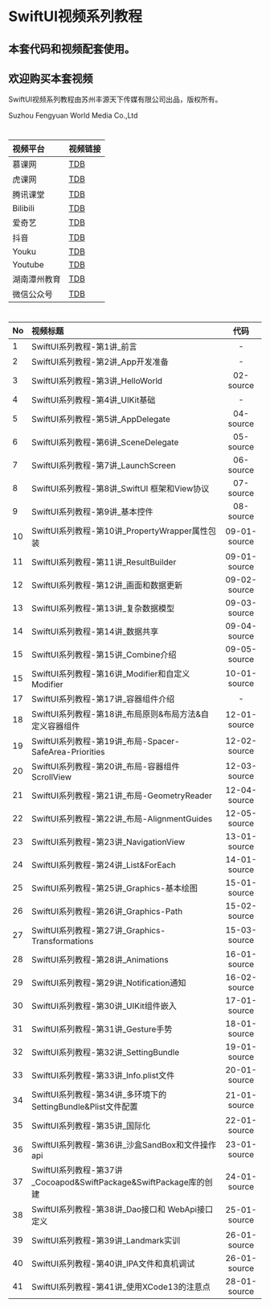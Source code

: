 # SwiftUI视频系列教程

## 本套代码和视频配套使用。
## 欢迎购买本套视频 

SwiftUI视频系列教程由苏州丰源天下传媒有限公司出品，版权所有。

Suzhou Fengyuan World Media Co.,Ltd

#
| 视频平台 | 视频链接 | 
|:-----------|:------------|
| 慕课网    |     [TDB](http://TDB.com "TDB") |
| 虎课网    |     [TDB](http://TDB.com "TDB") |
| 腾讯课堂    |     [TDB](http://TDB.com "TDB") |
| Bilibili    |     [TDB](http://TDB.com "TDB") |
| 爱奇艺    |     [TDB](http://TDB.com "TDB") |
| 抖音    |     [TDB](http://TDB.com "TDB") |
| Youku   |     [TDB](http://TDB.com "TDB") |
| Youtube    |     [TDB](http://TDB.com "TDB") |
| 湖南潭州教育    |     [TDB](http://TDB.com "TDB") |
| 微信公众号    |     [TDB](http://TDB.com "TDB") |
 

# 
| No | 视频标题 | 代码 |
|:-----------|:------------|:------------:|
| 1    |     SwiftUI系列教程-第1讲_前言 |   -    |
| 2    |     SwiftUI系列教程-第2讲_App开发准备 |   -    |
| 3    |     SwiftUI系列教程-第3讲_HelloWorld |   02-source    |
| 4    |     SwiftUI系列教程-第4讲_UIKit基础 |   -    |
| 5    |     SwiftUI系列教程-第5讲_AppDelegate |   04-source    |
| 6    |     SwiftUI系列教程-第6讲_SceneDelegate |   05-source    |
| 7    |     SwiftUI系列教程-第7讲_LaunchScreen |   06-source    |
| 8    |     SwiftUI系列教程-第8讲_SwiftUI 框架和View协议 |   07-source    |
| 9    |     SwiftUI系列教程-第9讲_基本控件 |   08-source    |
| 10    |     SwiftUI系列教程-第10讲_PropertyWrapper属性包装 |   09-01-source    |
| 11    |     SwiftUI系列教程-第11讲_ResultBuilder |   09-01-source    |
| 12    |     SwiftUI系列教程-第12讲_画面和数据更新 |   09-02-source    |
| 13    |     SwiftUI系列教程-第13讲_复杂数据模型 |   09-03-source    |
| 14    |     SwiftUI系列教程-第14讲_数据共享 |   09-04-source    |
| 15    |     SwiftUI系列教程-第15讲_Combine介绍 |   09-05-source    |
| 15    |     SwiftUI系列教程-第16讲_Modifier和自定义Modifier |   10-01-source    |
| 17    |     SwiftUI系列教程-第17讲_容器组件介绍 |   -    |
| 18    |     SwiftUI系列教程-第18讲_布局原则&布局方法&自定义容器组件 |   12-01-source    |
| 19    |     SwiftUI系列教程-第19讲_布局-Spacer-SafeArea-Priorities |   12-02-source    |
| 20    |     SwiftUI系列教程-第20讲_布局-容器组件ScrollView |   12-03-source    |
| 21    |     SwiftUI系列教程-第21讲_布局-GeometryReader |   12-04-source    |
| 22    |     SwiftUI系列教程-第22讲_布局-AlignmentGuides |   12-05-source    |
| 23    |     SwiftUI系列教程-第23讲_NavigationView |   13-01-source    |
| 24    |     SwiftUI系列教程-第24讲_List&ForEach |   14-01-source    |
| 25    |     SwiftUI系列教程-第25讲_Graphics-基本绘图 |   15-01-source    |
| 26    |     SwiftUI系列教程-第26讲_Graphics-Path |   15-02-source    |
| 27    |     SwiftUI系列教程-第27讲_Graphics-Transformations |   15-03-source    |
| 28    |     SwiftUI系列教程-第28讲_Animations |   16-01-source    |
| 29    |     SwiftUI系列教程-第29讲_Notification通知 |   16-02-source    |
| 30    |     SwiftUI系列教程-第30讲_UIKit组件嵌入 |   17-01-source    |
| 31    |     SwiftUI系列教程-第31讲_Gesture手势 |   18-01-source    |
| 32    |     SwiftUI系列教程-第32讲_SettingBundle |   19-01-source    |
| 33    |     SwiftUI系列教程-第33讲_Info.plist文件 |   20-01-source    |
| 34    |     SwiftUI系列教程-第34讲_多环境下的SettingBundle&Plist文件配置 |   21-01-source    |
| 35    |     SwiftUI系列教程-第35讲_国际化 |   22-01-source    |
| 36    |     SwiftUI系列教程-第36讲_沙盒SandBox和文件操作api |   23-01-source    |
| 37    |     SwiftUI系列教程-第37讲_Cocoapod&SwiftPackage&SwiftPackage库的创建 |   24-01-source    |
| 38    |     SwiftUI系列教程-第38讲_Dao接口和 WebApi接口定义 |   25-01-source    |
| 39    |     SwiftUI系列教程-第39讲_Landmark实训 |   26-01-source    |
| 40    |     SwiftUI系列教程-第40讲_IPA文件和真机调试 |   26-01-source    |
| 41    |     SwiftUI系列教程-第41讲_使用XCode13的注意点 |   28-01-source    |